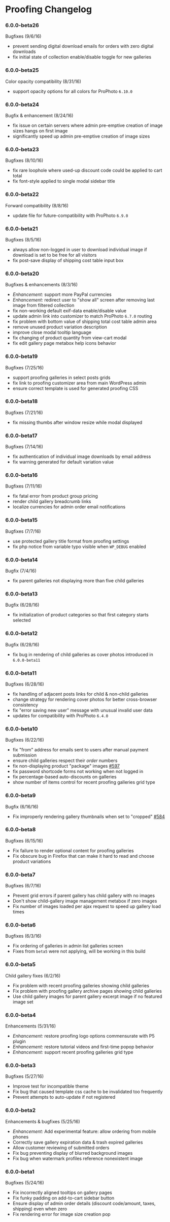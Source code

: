 # Proofing Changelog

### 6.0.0-beta26

Bugfixes (9/6/16)

* prevent sending digital download emails for orders with zero digital downloads
* fix initial state of collection enable/disable toggle for new galleries

### 6.0.0-beta25

Color opacity compatibility (8/31/16)

* support opacity options for all colors for ProPhoto `6.10.0`

### 6.0.0-beta24

Bugfix & enhancement (8/24/16)

* fix issue on certain servers where admin pre-emptive creation of image sizes hangs on first image
* significantly speed up admin pre-emptive creation of image sizes

### 6.0.0-beta23

Bugfixes (8/10/16)

* fix rare loophole where used-up discount code could be applied to cart total
* fix font-style applied to single modal sidebar title

### 6.0.0-beta22

Forward compatibility (8/8/16)

* update file for future-compatibility with ProPhoto `6.9.0`

### 6.0.0-beta21

Bugfixes (8/5/16)

* always allow non-logged in user to download individual image if download is set to be free for all visitors
* fix post-save display of shipping cost table input box

### 6.0.0-beta20

Bugfixes & enhancements (8/3/16)

* *Enhancement:* support more PayPal currencies
* *Enhancement:* redirect user to "show all" screen after removing last image from filtered collection
* fix non-working default exif-data enable/disable value
* update admin link into customizer to match ProPhoto `6.7.0` routing
* fix problem with bottom value of shipping total cost table admin area
* remove unused product variation description
* improve close modal tooltip language
* fix changing of product quantity from view-cart modal
* fix edit gallery page metabox help icons behavior

### 6.0.0-beta19

Bugfixes (7/25/16)

* support proofing galleries in select posts grids
* fix link to proofing customizer area from main WordPress admin
* ensure correct template is used for generated proofing CSS

### 6.0.0-beta18

Bugfixes (7/21/16)

* fix missing thumbs after window resize while modal displayed

### 6.0.0-beta17

Bugfixes (7/14/16)

* fix authentication of individual image downloads by email address
* fix warning generated for default variation value

### 6.0.0-beta16

Bugfixes (7/11/16)

* fix fatal error from product group pricing
* render child gallery breadcrumb links
* localize currencies for admin order email notifications

### 6.0.0-beta15

Bugfixes (7/7/16)

* use protected gallery title format from proofing settings
* fix php notice from variable typo visible when `WP_DEBUG` enabled

### 6.0.0-beta14

Bugfix (7/4/16)

* fix parent galleries not displaying more than five child galleries

### 6.0.0-beta13

Bugfix (6/28/16)

* fix initialization of product categories so that first category starts selected

### 6.0.0-beta12

Bugfix (6/28/16)

* fix bug in rendering of child galleries as cover photos introduced in `6.0.0-beta11`

### 6.0.0-beta11

Bugfixes (6/28/16)

* fix handling of adjacent posts links for child & non-child galleries
* change strategy for rendering cover photos for better cross-browser consistency
* fix "error saving new user" message with unusual invalid user data
* updates for compatibility with ProPhoto `6.4.0`

### 6.0.0-beta10

Bugfixes (6/22/16)

* fix "from" address for emails sent to users after manual payment submission
* ensure child galleries respect their _order_ numbers
* fix non-displaying product "package" images [#597](https://github.com/netrivet/prophoto-issues/issues/597)
* fix password shortcode forms not working when not logged in
* fix percentage-based auto-discounts on galleries
* show number of items control for recent proofing galleries grid type

### 6.0.0-beta9

Bugfix (6/16/16)

* Fix improperly rendering gallery thumbnails when set to "cropped" [#584](https://github.com/netrivet/prophoto-issues/issues/584)

### 6.0.0-beta8

Bugfixes (6/15/16)

* Fix failure to render optional content for proofing galleries
* Fix obscure bug in Firefox that can make it hard to read and choose product variations

### 6.0.0-beta7

Bugfixes (6/7/16)

* Prevent grid errors if parent gallery has child gallery with no images
* Don't show child-gallery image management metabox if zero images
* Fix number of images loaded per ajax request to speed up gallery load times

### 6.0.0-beta6

Bugfixes (6/3/16)

* Fix ordering of galleries in admin list galleries screen
* Fixes from `beta5` were not applying, will be working in this build

### 6.0.0-beta5

Child gallery fixes (6/2/16)

* Fix problem with recent proofing galleries showing child galleries
* Fix problem with proofing gallery archive pages showing child galleries
* Use child gallery images for parent gallery excerpt image if no featured image set

### 6.0.0-beta4

Enhancements (5/31/16)

* *Enhancement:* restore proofing logo options commensurate with P5 plugin
* *Enhancement:* restore tutorial videos and first-time popop behavior
* *Enhancement:* support recent proofing galleries grid type

### 6.0.0-beta3

Bugfixes (5/27/16)

* Improve test for incompatible theme
* Fix bug that caused template css cache to be invalidated too frequently
* Prevent attempts to auto-update if not registered

### 6.0.0-beta2

Enhancements & bugfixes (5/25/16)

* *Enhancement:* Add experimental feature: allow ordering from mobile phones
* Correctly save gallery expiration data & trash expired galleries
* Allow customer reviewing of submitted orders
* Fix bug preventing display of blurred background images
* Fix bug when watermark profiles reference nonexistent image

### 6.0.0-beta1

Bugfixes (5/24/16)

* Fix incorrectly aligned tooltips on gallery pages
* Fix funky padding on add-to-cart sidebar button
* Ensure display of admin order details (discount code/amount, taxes, shipping) even when zero
* Fix rendering error for image size creation pop

